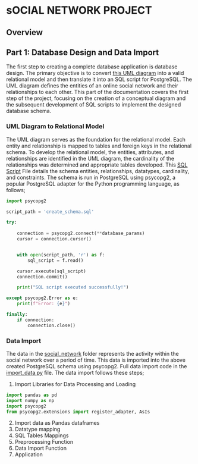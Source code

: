 # sOCIAL NETWORK PROJECT

## Overview

## Part 1: Database Design and Data Import
The first step to creating a complete database application is database design. The primary objective is to convert [this UML diagram](https://old.dbs.uni-leipzig.de/file/schema.png) into a valid relational model and then translate it into an SQL script for PostgreSQL. The UML diagram defines the entities of an online social network and their relationships to each other. This part of the documentation covers the first step of the project, focusing on the creation of a conceptual diagram and the subsequent development of SQL scripts to implement the designed database schema.

### UML Diagram to Relational Model
The UML diagram serves as the foundation for the relational model. Each entity and relationship is mapped to tables and foreign keys in the relational schema. To develop the relational model, the entities, attributes, and relationships are identified in the UML diagram, the cardinality of the relationships was determined and appropriate tables developed. This [SQL Script](./create_schema.sql) File details the schema entities, relationships, datatypes, cardinality, and constraints. The schema is run in PostgreSQL using psycopg2, a popular PostgreSQL adapter for the Python programming language, as follows;

```python
import psycopg2

script_path = 'create_schema.sql'

try:
    
    connection = psycopg2.connect(**database_params)
    cursor = connection.cursor()


    with open(script_path, 'r') as f:
        sql_script = f.read()

    cursor.execute(sql_script)
    connection.commit()

    print("SQL script executed successfully!")

except psycopg2.Error as e:
    print(f"Error: {e}")

finally:
    if connection:
        connection.close()
```

### Data Import
The data in the [social_network](./social_network) folder represents the activity within the social network over a period of time. This data is imported into the above created PostgreSQL schema using psycopg2. Full data import code in the [import_data.py](./import_data.py) file. The data import follows these steps;

1. Import Libraries for Data Processing and Loading
```python
import pandas as pd
import numpy as np 
import psycopg2
from psycopg2.extensions import register_adapter, AsIs
```
2. Import data as Pandas dataframes
3. Datatype mapping
4. SQL Tables Mappings
5. Preprocessing Function
6. Data Import Function
7. Application

